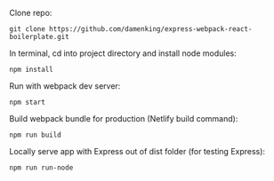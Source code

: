 Clone repo:

`git clone https://github.com/damenking/express-webpack-react-boilerplate.git`

In terminal, cd into project directory and install node modules:

`npm install`

Run with webpack dev server:

`npm start`

Build webpack bundle for production (Netlify build command):

`npm run build`

Locally serve app with Express out of dist folder (for testing Express):

`npm run run-node`
